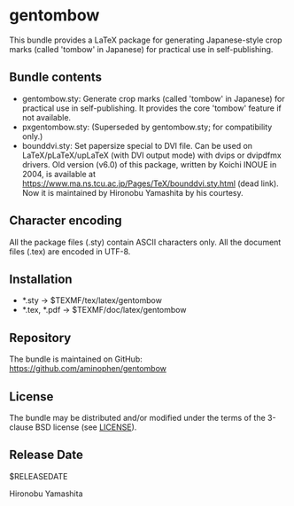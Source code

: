 # gentombow

This bundle provides a LaTeX package for generating Japanese-style
crop marks (called 'tombow' in Japanese) for practical use in
self-publishing.

## Bundle contents

- gentombow.sty:
    Generate crop marks (called 'tombow' in Japanese) for
    practical use in self-publishing.
    It provides the core 'tombow' feature if not available.
- pxgentombow.sty:
    (Superseded by gentombow.sty; for compatibility only.)
- bounddvi.sty:
    Set papersize special to DVI file.
    Can be used on LaTeX/pLaTeX/upLaTeX (with DVI output mode)
    with dvips or dvipdfmx drivers.
    Old version (v6.0) of this package, written by Koichi INOUE
    in 2004, is available at
    https://www.ma.ns.tcu.ac.jp/Pages/TeX/bounddvi.sty.html
    (dead link).
    Now it is maintained by Hironobu Yamashita by his courtesy.

## Character encoding

All the package files (.sty) contain ASCII characters only.
All the document files (.tex) are encoded in UTF-8.

## Installation

- *.sty -> $TEXMF/tex/latex/gentombow
- *.tex, *.pdf -> $TEXMF/doc/latex/gentombow

## Repository

The bundle is maintained on GitHub:
  https://github.com/aminophen/gentombow

## License

The bundle may be distributed and/or modified under the terms of
the 3-clause BSD license (see [LICENSE](./LICENSE)).

## Release Date

$RELEASEDATE

Hironobu Yamashita
